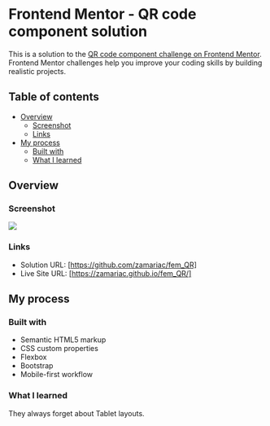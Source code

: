 # Frontend Mentor - QR code component solution

This is a solution to the [QR code component challenge on Frontend Mentor](https://www.frontendmentor.io/challenges/qr-code-component-iux_sIO_H). Frontend Mentor challenges help you improve your coding skills by building realistic projects. 

## Table of contents

- [Overview](#overview)
  - [Screenshot](#screenshot)
  - [Links](#links)
- [My process](#my-process)
  - [Built with](#built-with)
  - [What I learned](#what-i-learned)


## Overview

### Screenshot

![](./screenshot.jpg)


### Links

- Solution URL: [https://github.com/zamariac/fem_QR]
- Live Site URL: [https://zamariac.github.io/fem_QR/]

## My process

### Built with

- Semantic HTML5 markup
- CSS custom properties
- Flexbox
- Bootstrap
- Mobile-first workflow


### What I learned

They always forget about Tablet layouts.





